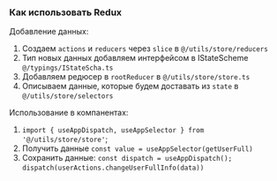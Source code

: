 ### Как использовать Redux

Добавление данных:

1. Создаем `actions` и `reducers` через `slice` в `@/utils/store/reducers`
2. Тип новых данных добавляем интерфейсом в IStateScheme `@/typings/IStateScha.ts`
3. Добавляем редюсер в `rootReducer` в `@/utils/store/store.ts`
4. Описываем данные, которые будем доставать из `state` в `@/utils/store/selectors`

Использование в компанентах:

1. `import { useAppDispatch, useAppSelector } from '@/utils/store/store'`;
2. Получить данные `const value = useAppSelector(getUserFull)`
3. Сохранить данные:
   `const dispatch = useAppDispatch();`
   `dispatch(userActions.changeUserFullInfo(data))`
